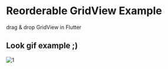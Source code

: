 # Reorderable GridView Example

drag & drop GridView in Flutter


## Look gif example ;)

![1](https://user-images.githubusercontent.com/33745238/83157373-317a4e80-a10c-11ea-8f7c-c77230093aba.gif)
